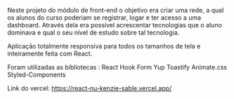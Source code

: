 Neste projeto do módulo de front-end o objetivo era criar uma rede, a qual os alunos do curso poderiam se registrar, logar e ter acesso a uma dashboard. Através dela era possível acrescentar tecnologias que o aluno dominava e qual o seu nível de estudo sobre tal tecnologia.

Aplicação totalmente responsiva para todos os tamanhos de tela e inteiramente feita com React. 

Foram utilizadas as bibliotecas : 
React Hook Form 
Yup 
Toastify
Animate.css
Styled-Components

Link do vercel: https://react-nu-kenzie-sable.vercel.app/
